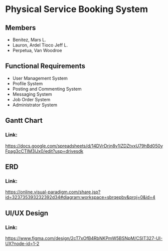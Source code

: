 # Physical Service Booking System

## Members
- Benitez, Mars L.
- Lauron, Ardel Tioco Jeff L.
- Perpetua, Van Woodroe

## Functional Requirements
- User Management System
- Profile System
- Posting and Commenting System
- Messaging System
- Job Order System
- Administrator System
  
## Gantt Chart
### Link: 
https://docs.google.com/spreadsheets/d/14DVrDrjn8v1IZDZtvxU79hBd050yFpag3cCTIM3lJx0/edit?usp=drivesdk

## ERD
### Link: 
https://online.visual-paradigm.com/share.jsp?id=323735393232392d34#diagram:workspace=sbrqepbv&proj=0&id=4

## UI/UX Design
### Link: 
https://www.figma.com/design/2cT7xOfB4RbNKPmW5BSNpM/CSIT327-UI-UX?node-id=1-2
